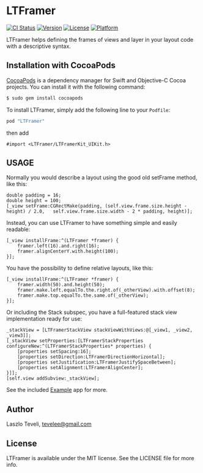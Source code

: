 # LTFramer

[![CI Status](https://travis-ci.org/tevelee/LTFramer.svg?branch=master&style=flat)](https://travis-ci.org/tevelee/LTFramer)
[![Version](https://img.shields.io/cocoapods/v/LTFramer.svg?style=flat)](http://cocoapods.org/pods/LTFramer)
[![License](https://img.shields.io/cocoapods/l/LTFramer.svg?style=flat)](http://cocoapods.org/pods/LTFramer)
[![Platform](https://img.shields.io/cocoapods/p/LTFramer.svg?style=flat)](http://cocoapods.org/pods/LTFramer)

LTFramer helps defining the frames of views and layer in your layout code with a descriptive syntax.

## Installation with CocoaPods

[CocoaPods](http://cocoapods.org) is a dependency manager for Swift and Objective-C Cocoa projects. You can install it with the following command:

```bash
$ sudo gem install cocoapods
```

To install LTFramer, simply add the following line to your `Podfile`:

```ruby
pod "LTFramer"
```

then add 

```obj-c
#import <LTFramer/LTFramerKit_UIKit.h>
```

## USAGE

Normally you would describe a layout using the good old setFrame method, like this:

    double padding = 16;
    double height = 100;
    [_view setFrame:CGRectMake(padding, (self.view.frame.size.height - height) / 2.0, 	self.view.frame.size.width - 2 * padding, height)];
    
Instead, you can use LTFramer to have something simple and easily readable:
    
	[_view installFrame:^(LTFramer *framer) {
        framer.left(16).and.right(16);
        framer.alignCenterY.with.height(100);
    }];
    
You have the possibility to define relative layouts, like this:
    
    [_view installFrame:^(LTFramer *framer) {
        framer.width(50).and.height(50);
        framer.make.left.equalTo.the.right.of(_otherView).with.offset(8);
        framer.make.top.equalTo.the.same.of(_otherView);
    }];
    
Or including the Stack subspec, you have a full-featured stack view implementation ready for use:

	_stackView = [LTFramerStackView stackViewWithViews:@[_view1, _view2, _view3]];
    [_stackView setProperties:[LTFramerStackProperties configureNew:^(LTFramerStackProperties* properties) {
        [properties setSpacing:16];
        [properties setDirection:LTFramerDirectionHorizontal];
        [properties setJustification:LTFramerJustifySpaceBetween];
        [properties setAlignment:LTFramerAlignCenter];
    }]];
    [self.view addSubview:_stackView];

See the included [Example](https://github.com/tevelee/LTFramer/tree/master/Example/LTFramer) app for more.

## Author

Laszlo Teveli, tevelee@gmail.com

## License

LTFramer is available under the MIT license. See the LICENSE file for more info.

